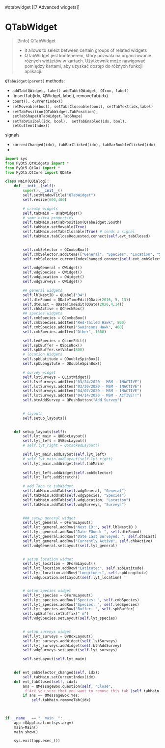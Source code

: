 #qtabwidget
[[7 Advanced widgets]]

# QTabWidget

>[!info] QTabWidget
> - it allows to select between certain groups of related widgets
>- QTabWidget jest kontenerem, który pozwala na organizowanie różnych widżetów w kartach. Użytkownik może nawigować pomiędzy kartami, aby uzyskać dostęp do różnych funkcji aplikacji.



`QTabWidget(parent)`
methods:
- `addTab(QWidget, label) addTabb(QWidget, QIcon, label)`
- `insertTab(idx, QWidget, label), removeTab(idx)
- `count(), currentIndex()`
- `setMoveable(bool), setTabsCloseable(bool), setTabText(idx,label)`
- `setTabPosition(QTabWidget.TabPosition), setTabShape(QTabWidget.TabShape)`
- `setTabVisibel(idx, bool),  setTabEnabled(idx, bool). setCuttentIndex()`

signals
- `currentChanged(idx), tabBarClicked(idx), tabBarBoubleClicked(idx)`
- 


```python
import sys
from PyQt5.QtWidgets import *
from PyQt5.QtGui import *
from PyQt5.QtCore import QDate

class Main(QDialog):
    def __init__(self):
        super().__init__()
        self.setWindowTitle("QTabWidget")
        self.resize(600,400)

        # create widgets
        self.tabMain = QTabWidget()
        # some extra properties
        self.tabMain.setTabPosition(QTabWidget.South)
        self.tabMain.setMovable(True)
        self.tabMain.setTabsClosable(True) # sends a signal
        self.tabMain.tabCloseRequested.connect(self.evt_tabClosed)
  

        self.cmbSelector = QComboBox()
        self.cmbSelector.addItems(["General", "Species", "Location", "Surveys"])
        self.cmbSelector.currentIndexChanged.connect(self.evt_cmbSelector_changed)

        self.wdgGeneral = QWidget()
        self.wdgSpecies = QWidget()
        self.wdgLocation = QWidget()
        self.wdgSurveys = QWidget()

        ## general widgets
        self.lblNestID = QLabel("34")
        self.dteFound = QDateTimeEdit(QDate(2016, 5, 13))
        self.dteLast = QDateTimeEdit(QDate(2020,4,14))
        self.chkActive = QCheckBox()
        ## species widgets
        self.cmbSpecies = QComboBox()
        self.cmbSpecies.addItem("Red-tailed Hawk", 800)
        self.cmbSpecies.addItem("Swainsons Hawk", 400)
        self.cmbSpecies.addItem("Other", 1600)

        self.ledSpecies = QLineEdit()
        self.spbBuffer = QSpinBox()
        self.spbBuffer.setValue(800)
        # location Widgets
        self.spbLatitude = QDoubleSpinBox()
        self.spbLongitute = QDoubleSpinBox()

        # survey widget
        self.lstSurveys = QListWidget()
        self.lstSurveys.addItem("03/24/2020 - MSM - INACTIVE")
        self.lstSurveys.addItem("03/30/2020 - MSM - INACTIVE")
        self.lstSurveys.addItem("04/07/2020 - MSM - INACTIVE")
        self.lstSurveys.addItem("04/14/2020 - MSM - ACTIVE!!")
        self.btnAddSurvey = QPushButton("Add Survey")

  
        # layouts
        self.setup_layouts()
  

    def setup_layouts(self):
        self.lyt_main = QHBoxLayout()
        self.lyt_left = QVBoxLayout()
        # self.lyt_right = QStackedLayout()

        self.lyt_main.addLayout(self.lyt_left)
        # self.lyt_main.addLayout(self.lyt_right)
        self.lyt_main.addWidget(self.tabMain)
  
        self.lyt_left.addWidget(self.cmbSelector)
        self.lyt_left.addStretch()

        # add Tabs to tabWidget
        self.tabMain.addTab(self.wdgGeneral, "General")
        self.tabMain.addTab(self.wdgSpecies, "Species")
        self.tabMain.addTab(self.wdgLocation, "Location")
        self.tabMain.addTab(self.wdgSurveys, "Surveys")
  

        ### setup general widget
        self.lyt_general = QFormLayout()
        self.lyt_general.addRow("Nest ID:", self.lblNestID )
        self.lyt_general.addRow("Date FOund: ", self.dteFound)
        self.lyt_general.addRow("Date Last Surveyed: ", self.dteLast)
        self.lyt_general.addRow("Currently Active", self.chkActive)
        self.wdgGeneral.setLayout(self.lyt_general)
  

        # setup location widget
        self.lyt_location = QFormLayout()
        self.lyt_location.addRow("Latitute:", self.spbLatitude)
        self.lyt_location.addRow("Longitude:", self.spbLongitute)
        self.wdgLocation.setLayout(self.lyt_location)


        # setup species widget
        self.lyt_species = QFormLayout()
        self.lyt_species.addRow("Species: ", self.cmbSpecies)
        self.lyt_species.addRow("Species: ", self.ledSpecies)
        self.lyt_species.addRow("Buffer: ", self.spbBuffer)
        self.spbBuffer.setSuffix(" m")
        self.wdgSpecies.setLayout(self.lyt_species)

  
        # setup surveys widget
        self.lyt_surveys = QVBoxLayout()
        self.lyt_surveys.addWidget(self.lstSurveys)
        self.lyt_surveys.addWidget(self.btnAddSurvey)
        self.wdgSurveys.setLayout(self.lyt_surveys)

        self.setLayout(self.lyt_main)
  

    def evt_cmbSelector_changed(self, idx):
        self.tabMain.setCurrentIndex(idx)
    def evt_tabClosed(self, idx):
        ans = QMessageBox.question(self, "Close",
         f"Are you sure that you want to remove this tab {self.tabMain.tabText(idx)}?")
        if ans == QMessageBox.Yes:
            self.tabMain.removeTab(idx)
  
  

if __name__ == "__main__":
    app =QApplication(sys.argv)
    main=Main()
    main.show()

    sys.exit(app.exec_())
```